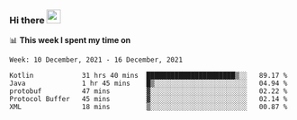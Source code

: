 ### Hi there <a href="https://www.gautamkrishnar.com/"><img src="https://media.giphy.com/media/hvRJCLFzcasrR4ia7z/giphy.gif" width="25px"></a>

📊 **This week I spent my time on**

<!--START_SECTION:waka-->
```text
Week: 10 December, 2021 - 16 December, 2021

Kotlin            31 hrs 40 mins  ██████████████████████▒░░   89.17 % 
Java              1 hr 45 mins    █▒░░░░░░░░░░░░░░░░░░░░░░░   04.94 % 
protobuf          47 mins         ▓░░░░░░░░░░░░░░░░░░░░░░░░   02.22 % 
Protocol Buffer   45 mins         ▓░░░░░░░░░░░░░░░░░░░░░░░░   02.14 % 
XML               18 mins         ▒░░░░░░░░░░░░░░░░░░░░░░░░   00.87 % 
```
<!--END_SECTION:waka-->

